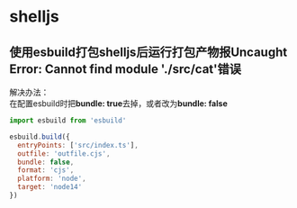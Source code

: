 # shelljs

## 使用esbuild打包shelljs后运行打包产物报Uncaught Error: Cannot find module './src/cat'错误

解决办法：  
在配置esbuild时把**bundle: true**去掉，或者改为**bundle: false**  

```js
import esbuild from 'esbuild'

esbuild.build({
  entryPoints: ['src/index.ts'],
  outfile: 'outfile.cjs',
  bundle: false,
  format: 'cjs',
  platform: 'node',
  target: 'node14'
})
```
